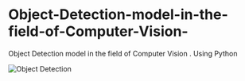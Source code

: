 # Object-Detection-model-in-the-field-of-Computer-Vision-
Object Detection model in the field of Computer Vision . Using Python


<img src="Object Detection.jpg" alt=" Object Detection ">

